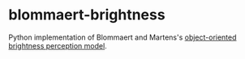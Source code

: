 # blommaert-brightness
Python implementation of Blommaert and Martens's [object-oriented brightness perception model](https://www.researchgate.net/profile/Jean-Bernard-Martens/publication/20879982_An_object-oriented_model_for_brightness_perception/links/5ba0facc299bf13e6039c636/An-object-oriented-model-for-brightness-perception.pdf).
